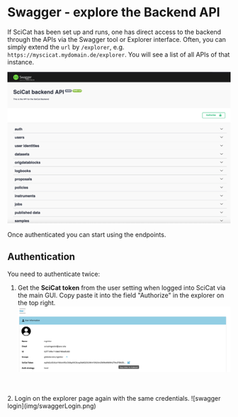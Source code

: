 # Swagger - explore the Backend API

If SciCat has been set up and runs, one has direct access to the backend through the APIs via the Swagger tool or Explorer interface. Often, you can simply extend the ```url``` by ```/explorer```, e.g. ```https://myscicat.mydomain.de/explorer```. You will see a list of all APIs of that instance.

![swagger](img/swagger.png)


Once authenticated you can start using the endpoints.

## Authentication

You need to authenticate twice:
1. Get the **SciCat token** from the user setting when logged into SciCat via the main GUI. Copy paste it into the field "Authorize" in the explorer on the top right. ![swagger login](img/swagger_getToken.png)
<br>
<br>
2. Login on the explorer page again with the same credentials. ![swagger login](img/swaggerLogin.png)


